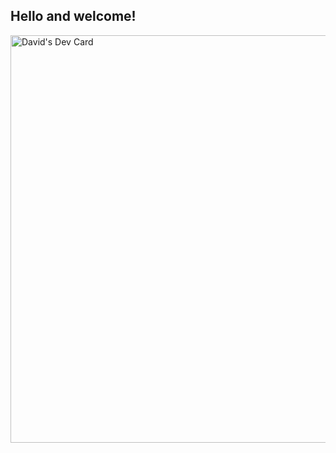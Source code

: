 <h2>Hello and welcome!</h2>
<a href="https://app.daily.dev/excessivelysalty"><img src="https://api.daily.dev/devcards/v2/F58amX6gJdLaLtgzflpp2.png?type=wide&r=v92" width="652" alt="David's Dev Card"/></a>
